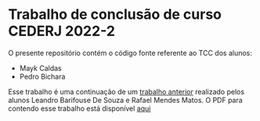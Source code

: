 # Trabalho de conclusão de curso CEDERJ 2022-2

O presente repositório contém o código fonte referente ao TCC dos alunos:
- Mayk Caldas
- Pedro Bichara

Esse trabalho é uma continuação de um [trabalho anterior](https://github.com/altobellibm/CEDERJ_2022_LEANDRO_RAFAEL) realizado pelos alunos Leandro Barifouse De Souza e Rafael Mendes Matos.
O PDF para contendo esse trabalho está disponível [aqui](https://github.com/altobellibm/CEDERJ_2022_MAYK_PEDRO/blob/main/TCC_LEANDRO_BARIFOUSE_DE_SOUZA_e_RAFAEL_MENDES_MATOS.pdf)

